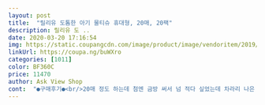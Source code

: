 ```yaml
---
layout: post 
title:  "릴리유 도톰한 아기 물티슈 휴대형, 20매, 20팩" 
description: 릴리유 도 ..
date: 2020-03-20 17:16:54 
img: https://static.coupangcdn.com/image/product/image/vendoritem/2019/02/28/3167315897/2ba6ac4e-cb0f-4c10-a724-db8e01127caa.jpg 
linkUrl: https://coupa.ng/buWXro 
categories: [1011] 
color: BF360C 
price: 11470 
author: Ask View Shop 
cont:  "●구매후기●<br/>20매 정도 하는데 첨엔 금방 써서 넘 적다 싶었는데 차라리 나은 거 같아요<br/>5개인가? 그리고 원단도 천연펄프로 만들었다고 하니 친환경적이고요 ㅎㅎ<br/>가지구 다니면서 쓸려고 릴리유 휴대용 샀습니다~~<br/>같아요~<br/>그 전에 쓰던 티슈가 향이 넘 강해서 아빠랑 저랑 다른 거 쓰고 싶었거든요<br/>그냥 다이* 같은데서 사서 쓰곤 했는데 이번엔<br/>기존 얇은 물티슈보다 손 닦았을때 찝찝함이<br/>너무 크지않고 가방에 쏙 들어가서 편하고 좋아요~<br/>덜 한거 같아요 두꺼운 휴지 같은 기분이에요<br/>두툼하네요 기존 타사제품 휴대용 보다 두툼해요<br/>무엇보다 냄새가 전혀 안나요!! 냄새가 안 나니까 넘나 살 거 같은 것 ㅎㅎㅎㅎ<br/>무튼 잘 쓰겠씀다~~<br/>물티슈 넘 오래쓰는 거보다 개봉하고 빨리빨리 쓰는 게 좋은듯 ㅎㅎ<br/>밖에 외출시 가지고 다닐 휴대용 물티슈가 필요해서 구매했는데 크기도 딱 좋고 디자인이나 색상이 무난해서 어디서든 꺼내놓고 사용하기 좋았어요~^^<br/>보내고 저도 가지고 다녀요~! 가격대비 괜찮은거<br/>순하다는 아기물티슈 중에 골른 것이 릴리유 ㅎㅎㅎㅎ<br/>쓰던 150매 100매 얇은것과 차이가 많이나요<br/>아마 천연펄프로 그런가 싶기도 하고 ㅎㅎ<br/>아이들 애기때 쓰던것 보다 두꺼운거 같아요<br/>아직 결혼안해봐서 모르겠지만 일단 성분이 몇 개 없어서 좋더라고요.<br/><br/>온 가족이 쓸 거니깐 좀 좋은 거 써보고 싶어서<br/>지난주에 엄마가 물티슈 주문좀 하라고 하셔서 캡형으로 첨 써보게 됐는데요~<br/>첨에 찢어진다는 글도 몇번 봐가지구 걱정했는데 저희집은 딱히 그런거 모르겠던데요~<br/>쿠팡서  구매 해서 써봤어요 두툼하다너니 진짜<br/>평소에 물티슈 넘나 많이 써서 휴대용도 함 사봤어요 ~!<br/>한장쓰고 버리기 아깝네요ㅎㅎ 기존 집에서<br/>항상 삼남매 가방에 필수로 휴지 물티슈 꼭 챙겨<br/>휴대용은 항상 가방에 휴지랑 챙겨 다니는데<br/>" 
---
```

